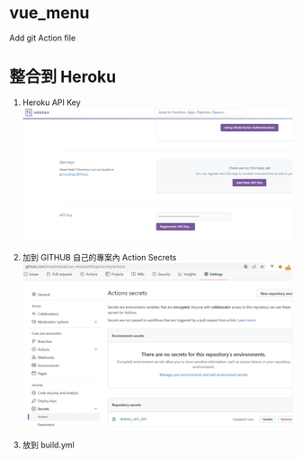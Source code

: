 # vue_menu

Add git Action file

# 整合到 Heroku

1. Heroku API Key
   ![image info](./img/1.jpg)

2. 加到 GITHUB 自己的專案內 Action Secrets
   ![image info](./img/2.jpg)

3. 放到 build.yml
